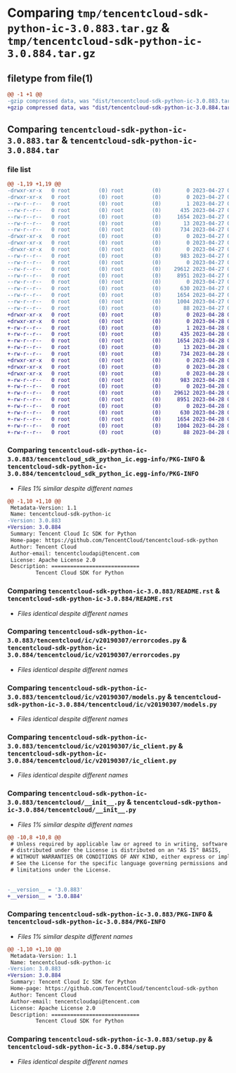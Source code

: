 # Comparing `tmp/tencentcloud-sdk-python-ic-3.0.883.tar.gz` & `tmp/tencentcloud-sdk-python-ic-3.0.884.tar.gz`

## filetype from file(1)

```diff
@@ -1 +1 @@
-gzip compressed data, was "dist/tencentcloud-sdk-python-ic-3.0.883.tar", last modified: Thu Apr 27 00:34:35 2023, max compression
+gzip compressed data, was "dist/tencentcloud-sdk-python-ic-3.0.884.tar", last modified: Fri Apr 28 02:21:23 2023, max compression
```

## Comparing `tencentcloud-sdk-python-ic-3.0.883.tar` & `tencentcloud-sdk-python-ic-3.0.884.tar`

### file list

```diff
@@ -1,19 +1,19 @@
-drwxr-xr-x   0 root         (0) root         (0)        0 2023-04-27 00:34:35.000000 tencentcloud-sdk-python-ic-3.0.883/
-drwxr-xr-x   0 root         (0) root         (0)        0 2023-04-27 00:34:35.000000 tencentcloud-sdk-python-ic-3.0.883/tencentcloud_sdk_python_ic.egg-info/
--rw-r--r--   0 root         (0) root         (0)        1 2023-04-27 00:34:35.000000 tencentcloud-sdk-python-ic-3.0.883/tencentcloud_sdk_python_ic.egg-info/dependency_links.txt
--rw-r--r--   0 root         (0) root         (0)      435 2023-04-27 00:34:35.000000 tencentcloud-sdk-python-ic-3.0.883/tencentcloud_sdk_python_ic.egg-info/SOURCES.txt
--rw-r--r--   0 root         (0) root         (0)     1654 2023-04-27 00:34:35.000000 tencentcloud-sdk-python-ic-3.0.883/tencentcloud_sdk_python_ic.egg-info/PKG-INFO
--rw-r--r--   0 root         (0) root         (0)       13 2023-04-27 00:34:35.000000 tencentcloud-sdk-python-ic-3.0.883/tencentcloud_sdk_python_ic.egg-info/top_level.txt
--rw-r--r--   0 root         (0) root         (0)      734 2023-04-27 00:34:35.000000 tencentcloud-sdk-python-ic-3.0.883/README.rst
-drwxr-xr-x   0 root         (0) root         (0)        0 2023-04-27 00:34:35.000000 tencentcloud-sdk-python-ic-3.0.883/tencentcloud/
-drwxr-xr-x   0 root         (0) root         (0)        0 2023-04-27 00:34:35.000000 tencentcloud-sdk-python-ic-3.0.883/tencentcloud/ic/
-drwxr-xr-x   0 root         (0) root         (0)        0 2023-04-27 00:34:35.000000 tencentcloud-sdk-python-ic-3.0.883/tencentcloud/ic/v20190307/
--rw-r--r--   0 root         (0) root         (0)      983 2023-04-27 00:34:35.000000 tencentcloud-sdk-python-ic-3.0.883/tencentcloud/ic/v20190307/errorcodes.py
--rw-r--r--   0 root         (0) root         (0)        0 2023-04-27 00:34:35.000000 tencentcloud-sdk-python-ic-3.0.883/tencentcloud/ic/v20190307/__init__.py
--rw-r--r--   0 root         (0) root         (0)    29612 2023-04-27 00:34:35.000000 tencentcloud-sdk-python-ic-3.0.883/tencentcloud/ic/v20190307/models.py
--rw-r--r--   0 root         (0) root         (0)     8951 2023-04-27 00:34:35.000000 tencentcloud-sdk-python-ic-3.0.883/tencentcloud/ic/v20190307/ic_client.py
--rw-r--r--   0 root         (0) root         (0)        0 2023-04-27 00:34:35.000000 tencentcloud-sdk-python-ic-3.0.883/tencentcloud/ic/__init__.py
--rw-r--r--   0 root         (0) root         (0)      630 2023-04-27 00:34:35.000000 tencentcloud-sdk-python-ic-3.0.883/tencentcloud/__init__.py
--rw-r--r--   0 root         (0) root         (0)     1654 2023-04-27 00:34:35.000000 tencentcloud-sdk-python-ic-3.0.883/PKG-INFO
--rw-r--r--   0 root         (0) root         (0)     1004 2023-04-27 00:34:35.000000 tencentcloud-sdk-python-ic-3.0.883/setup.py
--rw-r--r--   0 root         (0) root         (0)       88 2023-04-27 00:34:35.000000 tencentcloud-sdk-python-ic-3.0.883/setup.cfg
+drwxr-xr-x   0 root         (0) root         (0)        0 2023-04-28 02:21:23.000000 tencentcloud-sdk-python-ic-3.0.884/
+drwxr-xr-x   0 root         (0) root         (0)        0 2023-04-28 02:21:23.000000 tencentcloud-sdk-python-ic-3.0.884/tencentcloud_sdk_python_ic.egg-info/
+-rw-r--r--   0 root         (0) root         (0)        1 2023-04-28 02:21:23.000000 tencentcloud-sdk-python-ic-3.0.884/tencentcloud_sdk_python_ic.egg-info/dependency_links.txt
+-rw-r--r--   0 root         (0) root         (0)      435 2023-04-28 02:21:23.000000 tencentcloud-sdk-python-ic-3.0.884/tencentcloud_sdk_python_ic.egg-info/SOURCES.txt
+-rw-r--r--   0 root         (0) root         (0)     1654 2023-04-28 02:21:23.000000 tencentcloud-sdk-python-ic-3.0.884/tencentcloud_sdk_python_ic.egg-info/PKG-INFO
+-rw-r--r--   0 root         (0) root         (0)       13 2023-04-28 02:21:23.000000 tencentcloud-sdk-python-ic-3.0.884/tencentcloud_sdk_python_ic.egg-info/top_level.txt
+-rw-r--r--   0 root         (0) root         (0)      734 2023-04-28 02:21:22.000000 tencentcloud-sdk-python-ic-3.0.884/README.rst
+drwxr-xr-x   0 root         (0) root         (0)        0 2023-04-28 02:21:23.000000 tencentcloud-sdk-python-ic-3.0.884/tencentcloud/
+drwxr-xr-x   0 root         (0) root         (0)        0 2023-04-28 02:21:23.000000 tencentcloud-sdk-python-ic-3.0.884/tencentcloud/ic/
+drwxr-xr-x   0 root         (0) root         (0)        0 2023-04-28 02:21:23.000000 tencentcloud-sdk-python-ic-3.0.884/tencentcloud/ic/v20190307/
+-rw-r--r--   0 root         (0) root         (0)      983 2023-04-28 02:21:22.000000 tencentcloud-sdk-python-ic-3.0.884/tencentcloud/ic/v20190307/errorcodes.py
+-rw-r--r--   0 root         (0) root         (0)        0 2023-04-28 02:21:22.000000 tencentcloud-sdk-python-ic-3.0.884/tencentcloud/ic/v20190307/__init__.py
+-rw-r--r--   0 root         (0) root         (0)    29612 2023-04-28 02:21:22.000000 tencentcloud-sdk-python-ic-3.0.884/tencentcloud/ic/v20190307/models.py
+-rw-r--r--   0 root         (0) root         (0)     8951 2023-04-28 02:21:22.000000 tencentcloud-sdk-python-ic-3.0.884/tencentcloud/ic/v20190307/ic_client.py
+-rw-r--r--   0 root         (0) root         (0)        0 2023-04-28 02:21:22.000000 tencentcloud-sdk-python-ic-3.0.884/tencentcloud/ic/__init__.py
+-rw-r--r--   0 root         (0) root         (0)      630 2023-04-28 02:21:22.000000 tencentcloud-sdk-python-ic-3.0.884/tencentcloud/__init__.py
+-rw-r--r--   0 root         (0) root         (0)     1654 2023-04-28 02:21:23.000000 tencentcloud-sdk-python-ic-3.0.884/PKG-INFO
+-rw-r--r--   0 root         (0) root         (0)     1004 2023-04-28 02:21:22.000000 tencentcloud-sdk-python-ic-3.0.884/setup.py
+-rw-r--r--   0 root         (0) root         (0)       88 2023-04-28 02:21:23.000000 tencentcloud-sdk-python-ic-3.0.884/setup.cfg
```

### Comparing `tencentcloud-sdk-python-ic-3.0.883/tencentcloud_sdk_python_ic.egg-info/PKG-INFO` & `tencentcloud-sdk-python-ic-3.0.884/tencentcloud_sdk_python_ic.egg-info/PKG-INFO`

 * *Files 1% similar despite different names*

```diff
@@ -1,10 +1,10 @@
 Metadata-Version: 1.1
 Name: tencentcloud-sdk-python-ic
-Version: 3.0.883
+Version: 3.0.884
 Summary: Tencent Cloud Ic SDK for Python
 Home-page: https://github.com/TencentCloud/tencentcloud-sdk-python
 Author: Tencent Cloud
 Author-email: tencentcloudapi@tencent.com
 License: Apache License 2.0
 Description: ============================
         Tencent Cloud SDK for Python
```

### Comparing `tencentcloud-sdk-python-ic-3.0.883/README.rst` & `tencentcloud-sdk-python-ic-3.0.884/README.rst`

 * *Files identical despite different names*

### Comparing `tencentcloud-sdk-python-ic-3.0.883/tencentcloud/ic/v20190307/errorcodes.py` & `tencentcloud-sdk-python-ic-3.0.884/tencentcloud/ic/v20190307/errorcodes.py`

 * *Files identical despite different names*

### Comparing `tencentcloud-sdk-python-ic-3.0.883/tencentcloud/ic/v20190307/models.py` & `tencentcloud-sdk-python-ic-3.0.884/tencentcloud/ic/v20190307/models.py`

 * *Files identical despite different names*

### Comparing `tencentcloud-sdk-python-ic-3.0.883/tencentcloud/ic/v20190307/ic_client.py` & `tencentcloud-sdk-python-ic-3.0.884/tencentcloud/ic/v20190307/ic_client.py`

 * *Files identical despite different names*

### Comparing `tencentcloud-sdk-python-ic-3.0.883/tencentcloud/__init__.py` & `tencentcloud-sdk-python-ic-3.0.884/tencentcloud/__init__.py`

 * *Files 1% similar despite different names*

```diff
@@ -10,8 +10,8 @@
 # Unless required by applicable law or agreed to in writing, software
 # distributed under the License is distributed on an "AS IS" BASIS,
 # WITHOUT WARRANTIES OR CONDITIONS OF ANY KIND, either express or implied.
 # See the License for the specific language governing permissions and
 # limitations under the License.
 
 
-__version__ = '3.0.883'
+__version__ = '3.0.884'
```

### Comparing `tencentcloud-sdk-python-ic-3.0.883/PKG-INFO` & `tencentcloud-sdk-python-ic-3.0.884/PKG-INFO`

 * *Files 1% similar despite different names*

```diff
@@ -1,10 +1,10 @@
 Metadata-Version: 1.1
 Name: tencentcloud-sdk-python-ic
-Version: 3.0.883
+Version: 3.0.884
 Summary: Tencent Cloud Ic SDK for Python
 Home-page: https://github.com/TencentCloud/tencentcloud-sdk-python
 Author: Tencent Cloud
 Author-email: tencentcloudapi@tencent.com
 License: Apache License 2.0
 Description: ============================
         Tencent Cloud SDK for Python
```

### Comparing `tencentcloud-sdk-python-ic-3.0.883/setup.py` & `tencentcloud-sdk-python-ic-3.0.884/setup.py`

 * *Files identical despite different names*

